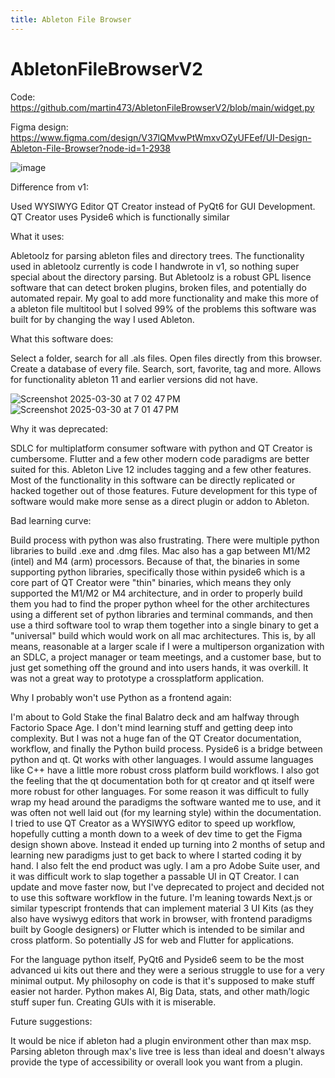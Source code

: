```yaml
---
title: Ableton File Browser
---
```

# AbletonFileBrowserV2
Code: https://github.com/martin473/AbletonFileBrowserV2/blob/main/widget.py

Figma design: https://www.figma.com/design/V37lQMvwPtWmxvOZyUFEef/UI-Design-Ableton-File-Browser?node-id=1-2938

![image](https://github.com/user-attachments/assets/9cd137c9-dee8-4655-8cbc-6f8bf59673e9)

Difference from v1:

Used WYSIWYG Editor QT Creator instead of PyQt6 for GUI Development. QT Creator uses Pyside6 which is functionally similar

What it uses:

Abletoolz for parsing ableton files and directory trees. The functionality used in abletoolz currently is code I handwrote in v1, so nothing super special about the directory parsing. But Abletoolz is a robust GPL lisence software that can detect broken plugins, broken files, and potentially do automated repair. My goal to add more functionality and make this more of a ableton file multitool but I solved 99% of the problems this software was built for by changing the way I used Ableton.

What this software does:

Select a folder, search for all .als files. Open files directly from this browser. Create a database of every file. Search, sort, favorite, tag and more. Allows for functionality ableton 11 and earlier versions did not have.

![Screenshot 2025-03-30 at 7 02 47 PM](https://github.com/user-attachments/assets/32ea6f71-91b5-4161-9716-7a1c530541f5)
![Screenshot 2025-03-30 at 7 01 47 PM](https://github.com/user-attachments/assets/f7e4ee3c-9892-4133-b8e1-92fe0db63099)

Why it was deprecated:

SDLC for multiplatform consumer software with python and QT Creator is cumbersome. Flutter and a few other modern code paradigms are better suited for this. Ableton Live 12 includes tagging and a few other features. Most of the functionality in this software can be directly replicated or hacked together out of those features. Future development for this type of software would make more sense as a direct plugin or addon to Ableton.

Bad learning curve:

Build process with python was also frustrating. There were multiple python libraries to build .exe and .dmg files. Mac also has a gap between M1/M2 (intel) and M4 (arm) processors. Because of that, the binaries in some supporting python libraries, specifically those within pyside6 which is a core part of QT Creator were "thin" binaries, which means they only supported the M1/M2 or M4 architecture, and in order to properly build them you had to find the proper python wheel for the other architectures using a different set of python libraries and terminal commands, and then use a third software tool to wrap them together into a single binary to get a "universal" build which would work on all mac architectures. This is, by all means, reasonable at a larger scale if I were a multiperson organization with an SDLC, a project manager or team meetings, and a customer base, but to just get something off the ground and into users hands, it was overkill. It was not a great way to prototype a crossplatform application.

Why I probably won't use Python as a frontend again:

I'm about to Gold Stake the final Balatro deck and am halfway through Factorio Space Age. I don't mind learning stuff and getting deep into complexity. But I was not a huge fan of the QT Creator documentation, workflow, and finally the Python build process. Pyside6 is a bridge between python and qt. Qt works with other languages. I would assume languages like C++ have a little more robust cross platform build workflows. I also got the feeling that the qt documentation both for qt creator and qt itself were more robust for other languages. For some reason it was difficult to fully wrap my head around the paradigms the software wanted me to use, and it was often not well laid out (for my learning style) within the documentation. I tried to use QT Creator as a WYSIWYG editor to speed up workflow, hopefully cutting a month down to a week of dev time to get the Figma design shown above. Instead it ended up turning into 2 months of setup and learning new paradigms just to get back to where I started coding it by hand. I also felt the end product was ugly. I am a pro Adobe Suite user, and it was difficult work to slap together a passable UI in QT Creator. I can update and move faster now, but I've deprecated to project and decided not to use this software workflow in the future. I'm leaning towards Next.js or similar typescript frontends that can implement material 3 UI Kits (as they also have wysiwyg editors that work in browser, with frontend paradigms built by Google designers) or Flutter which is intended to be similar and cross platform. So potentially JS for web and Flutter for applications.

For the language python itself, PyQt6 and Pyside6 seem to be the most advanced ui kits out there and they were a serious struggle to use for a very minimal output. My philosophy on code is that it's supposed to make stuff easier not harder. Python makes AI, Big Data, stats, and other math/logic stuff super fun. Creating GUIs with it is miserable.

Future suggestions:

It would be nice if ableton had a plugin environment other than max msp. Parsing ableton through max's live tree is less than ideal and doesn't always provide the type of accessibility or overall look you want from a plugin.
